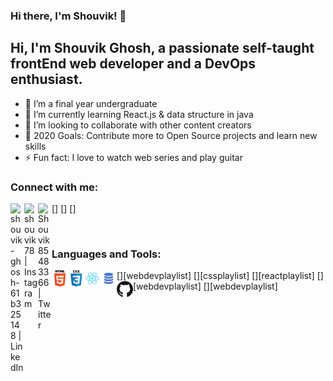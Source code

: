 ### Hi there, I'm Shouvik! 👋

## Hi, I'm Shouvik Ghosh, a passionate self-taught frontEnd web developer and a DevOps enthusiast.

- 🔭 I’m a final year undergraduate
- 🌱 I’m currently learning React.js & data structure in java
- 👯 I’m looking to collaborate with other content creators
- 🥅 2020 Goals: Contribute more to Open Source projects and learn new skills
- ⚡ Fun fact: I love to watch web series and play guitar

### Connect with me:

[<img align="left" alt="shouvik-ghosh-61b325148 | LinkedIn" width="22px" src="https://cdn.jsdelivr.net/npm/simple-icons@v3/icons/linkedin.svg" />]
[<img align="left" alt="shouvik78 | Instagram" width="22px" src="https://cdn.jsdelivr.net/npm/simple-icons@v3/icons/instagram.svg" />]
[<img align="left" alt="Shouvik85483366 | Twitter" width="22px" src="https://cdn.jsdelivr.net/npm/simple-icons@v3/icons/twitter.svg" />]

<br />

### Languages and Tools:

[<img align="left" alt="HTML5" width="26px" src="https://raw.githubusercontent.com/github/explore/80688e429a7d4ef2fca1e82350fe8e3517d3494d/topics/html/html.png" />][webdevplaylist]
[<img align="left" alt="CSS3" width="26px" src="https://raw.githubusercontent.com/github/explore/80688e429a7d4ef2fca1e82350fe8e3517d3494d/topics/css/css.png" />][cssplaylist]
[<img align="left" alt="React" width="26px" src="https://raw.githubusercontent.com/github/explore/80688e429a7d4ef2fca1e82350fe8e3517d3494d/topics/react/react.png" />][reactplaylist]
[<img align="left" alt="SQL" width="26px" src="https://raw.githubusercontent.com/github/explore/80688e429a7d4ef2fca1e82350fe8e3517d3494d/topics/sql/sql.png" />][webdevplaylist]
[<img align="left" alt="GitHub" width="26px" src="https://raw.githubusercontent.com/github/explore/78df643247d429f6cc873026c0622819ad797942/topics/github/github.png" />][webdevplaylist]
